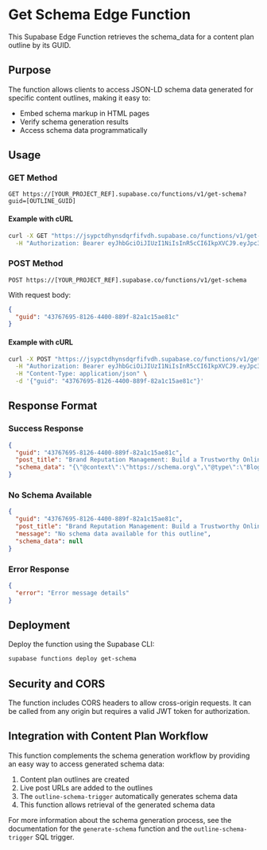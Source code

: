 # Get Schema Edge Function

This Supabase Edge Function retrieves the schema_data for a content plan outline by its GUID.

## Purpose

The function allows clients to access JSON-LD schema data generated for specific content outlines, making it easy to:
- Embed schema markup in HTML pages
- Verify schema generation results
- Access schema data programmatically

## Usage

### GET Method

```
GET https://[YOUR_PROJECT_REF].supabase.co/functions/v1/get-schema?guid=[OUTLINE_GUID]
```

#### Example with cURL

```bash
curl -X GET "https://jsypctdhynsdqrfifvdh.supabase.co/functions/v1/get-schema?guid=43767695-8126-4400-889f-82a1c15ae81c" \
  -H "Authorization: Bearer eyJhbGciOiJIUzI1NiIsInR5cCI6IkpXVCJ9.eyJpc3MiOiJzdXBhYmFzZSIsInJlZiI6ImpzeXBjdGRoeW5zZHFyZmlmdmRoIiwicm9sZSI6ImFub24iLCJpYXQiOjE3NDA2OTIwMzIsImV4cCI6MjA1NjI2ODAzMn0.2QxOFFLzmp6VByWImiw6zDz3rWy-5hsvEHw3EMemIKY"
```

### POST Method

```
POST https://[YOUR_PROJECT_REF].supabase.co/functions/v1/get-schema
```

With request body:

```json
{
  "guid": "43767695-8126-4400-889f-82a1c15ae81c"
}
```

#### Example with cURL

```bash
curl -X POST "https://jsypctdhynsdqrfifvdh.supabase.co/functions/v1/get-schema" \
  -H "Authorization: Bearer eyJhbGciOiJIUzI1NiIsInR5cCI6IkpXVCJ9.eyJpc3MiOiJzdXBhYmFzZSIsInJlZiI6ImpzeXBjdGRoeW5zZHFyZmlmdmRoIiwicm9sZSI6ImFub24iLCJpYXQiOjE3NDA2OTIwMzIsImV4cCI6MjA1NjI2ODAzMn0.2QxOFFLzmp6VByWImiw6zDz3rWy-5hsvEHw3EMemIKY" \
  -H "Content-Type: application/json" \
  -d '{"guid": "43767695-8126-4400-889f-82a1c15ae81c"}'
```

## Response Format

### Success Response

```json
{
  "guid": "43767695-8126-4400-889f-82a1c15ae81c",
  "post_title": "Brand Reputation Management: Build a Trustworthy Online Presence and Stand Out Today",
  "schema_data": "{\"@context\":\"https://schema.org\",\"@type\":\"BlogPosting\",\"headline\":\"Brand Reputation Management: Build a Trustworthy Online Presence and Stand Out Today\",...}"
}
```

### No Schema Available

```json
{
  "guid": "43767695-8126-4400-889f-82a1c15ae81c",
  "post_title": "Brand Reputation Management: Build a Trustworthy Online Presence and Stand Out Today", 
  "message": "No schema data available for this outline",
  "schema_data": null
}
```

### Error Response

```json
{
  "error": "Error message details"
}
```

## Deployment

Deploy the function using the Supabase CLI:

```bash
supabase functions deploy get-schema
```

## Security and CORS

The function includes CORS headers to allow cross-origin requests. It can be called from any origin but requires a valid JWT token for authorization.

## Integration with Content Plan Workflow

This function complements the schema generation workflow by providing an easy way to access generated schema data:

1. Content plan outlines are created
2. Live post URLs are added to the outlines
3. The `outline-schema-trigger` automatically generates schema data 
4. This function allows retrieval of the generated schema data

For more information about the schema generation process, see the documentation for the `generate-schema` function and the `outline-schema-trigger` SQL trigger.